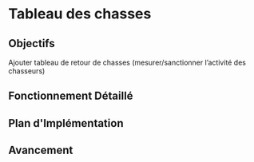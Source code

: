 # Tableau des chasses

## Objectifs
Ajouter tableau de retour de chasses (mesurer/sanctionner l’activité des chasseurs)

## Fonctionnement Détaillé

## Plan d'Implémentation

## Avancement